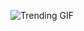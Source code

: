 
<!-- GIF_SECTION -->
![Trending GIF](https://media3.giphy.com/media/v1.Y2lkPThiYjIxNzcyeTZqeGdndGRob2x6aXd0MHRsZnp5dWk3cGZmYjN0Y3hnaWdyZDRuayZlcD12MV9naWZzX3NlYXJjaCZjdD1n/78XCFBGOlS6keY1Bil/giphy.gif)
<!-- END_GIF_SECTION -->
